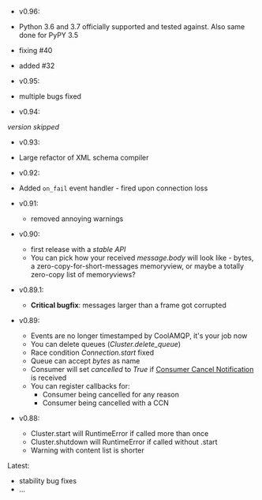 * v0.96:

* Python 3.6 and 3.7 officially supported and tested against. Also same done for PyPY 3.5
* fixing #40
* added #32

* v0.95:

 * multiple bugs fixed

* v0.94:

_version skipped_

* v0.93:

 * Large refactor of XML schema compiler
 
* v0.92:

 * Added `on_fail` event handler - fired upon connection loss

* v0.91:
  * removed annoying warnings

* v0.90:
  * first release with a *stable API*
  * You can pick how your received _message.body_ will look like - bytes,
  a zero-copy-for-short-messages memoryview, or maybe a totally zero-copy list of memoryviews?

* v0.89.1:
  * **Critical bugfix**: messages larger than a frame got corrupted

* v0.89:
   * Events are no longer timestamped by CoolAMQP, it's your job now
   * You can delete queues (_Cluster.delete_queue_)
   * Race condition _Connection.start_ fixed
   * Queue can accept _bytes_ as name
   * Consumer will set _cancelled_ to _True_ if
   [Consumer Cancel Notification](https://www.rabbitmq.com/consumer-cancel.html) is received
   * You can register callbacks for:
       * Consumer being cancelled for any reason
       * Consumer being cancelled with a CCN

* v0.88:
    * Cluster.start will RuntimeError if called more than once
    * Cluster.shutdown will RuntimeError if called without .start
    * Warning with content list is shorter


Latest:
* stability bug fixes
* ...

